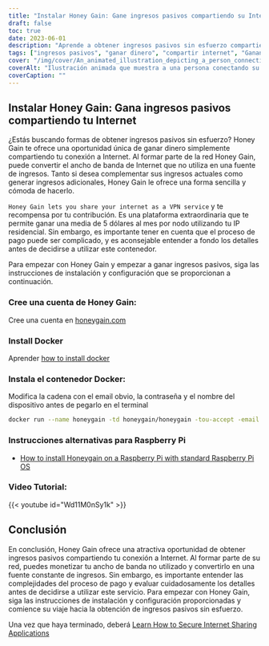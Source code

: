 ```yaml
---
title: "Instalar Honey Gain: Gane ingresos pasivos compartiendo su Internet"
draft: false
toc: true
date: 2023-06-01
description: "Aprende a obtener ingresos pasivos sin esfuerzo compartiendo tu conexión a Internet a través de Honey Gain, una plataforma que te recompensa por tu contribución."
tags: ["ingresos pasivos", "ganar dinero", "compartir internet", "Ganancia de miel", "Servicio VPN", "IP residencial", "proceso de pago", "generación de ingresos", "complementar los ingresos", "potencial liberado", "contribución a la red", "economía digital", "monetizar internet", "extra income", "internet en casa", "gana premios", "dinero fácil", "Uso de Internet", "ancho de banda no utilizado", "flujo de ingresos", "negocio paralelo", "independencia financiera", "trabajar desde casa", "ganar dinero en línea", "oportunidad de ganar dinero", "ingresos pasivos", "intercambio digital", "red de pares", "ingresos basados en la tecnología", "estrategia de monetización"]
cover: "/img/cover/An_animated_illustration_depicting_a_person_connecting_their_internet.png"
coverAlt: "Ilustración animada que muestra a una persona conectando su router de internet a una pila de dinero, simbolizando el hecho de ganar dinero compartiendo internet con Honey Gain."
coverCaption: ""
---
```


## Instalar Honey Gain: Gana ingresos pasivos compartiendo tu Internet

¿Estás buscando formas de obtener ingresos pasivos sin esfuerzo? Honey Gain te ofrece una oportunidad única de ganar dinero simplemente compartiendo tu conexión a Internet. Al formar parte de la red Honey Gain, puede convertir el ancho de banda de Internet que no utiliza en una fuente de ingresos. Tanto si desea complementar sus ingresos actuales como generar ingresos adicionales, Honey Gain le ofrece una forma sencilla y cómoda de hacerlo.

`Honey Gain lets you share your internet as a VPN service` y te recompensa por tu contribución. Es una plataforma extraordinaria que te permite ganar una media de 5 dólares al mes por nodo utilizando tu IP residencial. Sin embargo, es importante tener en cuenta que el proceso de pago puede ser complicado, y es aconsejable entender a fondo los detalles antes de decidirse a utilizar este contenedor.

Para empezar con Honey Gain y empezar a ganar ingresos pasivos, siga las instrucciones de instalación y configuración que se proporcionan a continuación.

### Cree una cuenta de Honey Gain:
Cree una cuenta en [honeygain.com](https://r.honeygain.me/DAVID07A75)

### Install Docker

Aprender [how to install docker](https://simeononsecurity.ch/other/creating-profitable-low-powered-crypto-miners/#installing-docker)

### Instala el contenedor Docker:
Modifica la cadena con el email obvio, la contraseña y el nombre del dispositivo antes de pegarlo en el terminal
```bash
docker run --name honeygain -td honeygain/honeygain -tou-accept -email ACCOUNT_EMAIL -pass ACCOUNT_PASSWORD -device DEVICE_NAME
```
### Instrucciones alternativas para Raspberry Pi
- [How to install Honeygain on a Raspberry Pi with standard Raspberry Pi OS](https://www.reddit.com/r/Honeygain/comments/tj8vfa/how_to_install_honeygain_on_a_raspberry_pi_with/)

### Video Tutorial:

{{< youtube id="Wd11M0nSy1k" >}}


## Conclusión

En conclusión, Honey Gain ofrece una atractiva oportunidad de obtener ingresos pasivos compartiendo tu conexión a Internet. Al formar parte de su red, puedes monetizar tu ancho de banda no utilizado y convertirlo en una fuente constante de ingresos. Sin embargo, es importante entender las complejidades del proceso de pago y evaluar cuidadosamente los detalles antes de decidirse a utilizar este servicio. Para empezar con Honey Gain, siga las instrucciones de instalación y configuración proporcionadas y comience su viaje hacia la obtención de ingresos pasivos sin esfuerzo.

Una vez que haya terminado, deberá [Learn How to Secure Internet Sharing Applications](https://simeononsecurity.ch/other/how-to-secure-internet-sharing-applications/)

